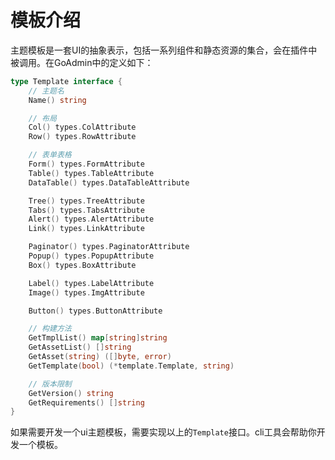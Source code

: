 # 模板介绍
主题模板是一套UI的抽象表示，包括一系列组件和静态资源的集合，会在插件中被调用。在GoAdmin中的定义如下：

```go
type Template interface {
	// 主题名
	Name() string

	// 布局
	Col() types.ColAttribute
	Row() types.RowAttribute

	// 表单表格
	Form() types.FormAttribute
	Table() types.TableAttribute
	DataTable() types.DataTableAttribute

	Tree() types.TreeAttribute
	Tabs() types.TabsAttribute
	Alert() types.AlertAttribute
	Link() types.LinkAttribute

	Paginator() types.PaginatorAttribute
	Popup() types.PopupAttribute
	Box() types.BoxAttribute

	Label() types.LabelAttribute
	Image() types.ImgAttribute

	Button() types.ButtonAttribute

	// 构建方法
	GetTmplList() map[string]string
	GetAssetList() []string
	GetAsset(string) ([]byte, error)
	GetTemplate(bool) (*template.Template, string)

	// 版本限制
	GetVersion() string
	GetRequirements() []string
}
```

如果需要开发一个ui主题模板，需要实现以上的```Template```接口。cli工具会帮助你开发一个模板。